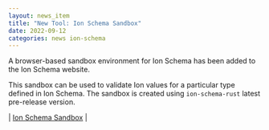 ```yaml
---
layout: news_item
title: "New Tool: Ion Schema Sandbox"
date: 2022-09-12
categories: news ion-schema
---
```


A browser-based sandbox environment for Ion Schema has been added to the Ion Schema website.

This sandbox can be used to validate Ion values for a particular type defined in Ion Schema.
The sandbox is created using `ion-schema-rust` latest pre-release version.

| [Ion Schema Sandbox](https://amazon-ion.github.io/ion-schema/sandbox) |
